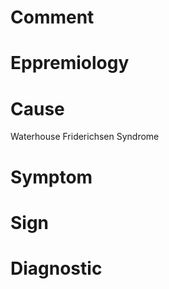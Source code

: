 # Comment

# Eppremiology

# Cause

Waterhouse Friderichsen Syndrome

# Symptom

# Sign

# Diagnostic
